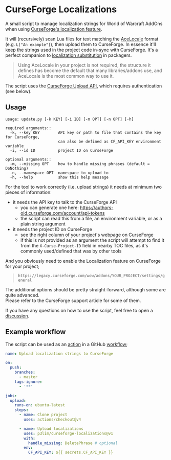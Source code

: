 # CurseForge Localizations

A small script to manage localization strings for World of Warcraft AddOns when using [CurseForge's localization feature](https://support.curseforge.com/en/support/solutions/articles/9000197356-project-localization).

It will (recursively) scan Lua files for text matching the [AceLocale](https://www.wowace.com/projects/ace3/pages/api/ace-locale-3-0) format (e.g. `L["An example"]`), then upload them to CurseForge. In essence it'll keep the strings used in the project code in-sync with CurseForge. It's a perfect companion to [localization substitution](https://github.com/BigWigsMods/packager/wiki/Localization-Substitution) in packagers.

> Using AceLocale in your project is not required, the structure it defines has become the default that many libraries/addons use, and AceLocale is the most common way to use it.

The script uses the [CurseForge Upload API](https://support.curseforge.com/en/support/solutions/articles/9000197321-curseforge-api), which requires authentication (see below).

## Usage

```
usage: update.py [-k KEY] [-i ID] [-m OPT] [-n OPT] [-h]

required arguments::
  -k, --key KEY        API key or path to file that contains the key for CurseForge,
                       can also be defined as CF_API_KEY environment variable
  -i, --id ID          project ID on CurseForge

optional arguments::
  -m, --missing OPT    how to handle missing phrases (default = DoNothing)
  -n, --namespace OPT  namespace to upload to
  -h, --help           show this help message
```

For the tool to work correctly (i.e. upload strings) it needs at minimum two pieces of information:

- it needs the API key to talk to the CurseForge API
  - you can generate one here: <https://authors-old.curseforge.com/account/api-tokens>
  - the script can read this from a file, an environment variable, or as a plain string argument
- it needs the project ID on CurseForge
  - see the right column of your project's webpage on CurseForge
  - if this is not provided as an argument the script will attempt to find it from the `X-Curse-Project-ID` field in nearby TOC files, as it's commonly used/defined that was by other tools

And you obviously need to enable the Localization feature on CurseForge for your project;

> `https://legacy.curseforge.com/wow/addons/YOUR_PROJECT/settings/general`

The additional options should be pretty straight-forward, although some are quite advanced.  
Please refer to the CurseForge support article for some of them.

If you have any questions on how to use the script, feel free to open a [discussion](https://github.com/p3lim/curseforge-localizations/discussions).

## Example workflow

The script can be used as an [action](https://docs.github.com/en/actions) in a GitHub [workflow](https://docs.github.com/en/actions/writing-workflows/about-workflows);

```yaml
name: Upload localization strings to CurseForge

on:
  push:
    branches:
      - master
    tags-ignore:
      - '**'

jobs:
  upload:
    runs-on: ubuntu-latest
    steps:
      - name: Clone project
        uses: actions/checkout@v4

      - name: Upload localizations
        uses: p3lim/curseforge-localizations@v1
        with:
          handle_missing: DeletePhrase # optional
        env:
          CF_API_KEY: ${{ secrets.CF_API_KEY }}
```
